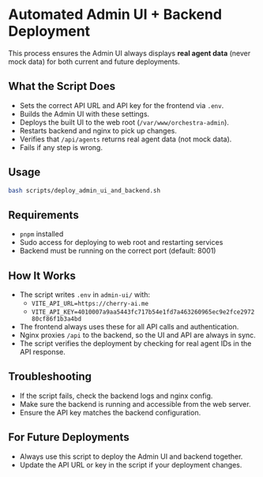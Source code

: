 # Automated Admin UI + Backend Deployment

This process ensures the Admin UI always displays **real agent data** (never mock data) for both current and future deployments.

## What the Script Does
- Sets the correct API URL and API key for the frontend via `.env`.
- Builds the Admin UI with these settings.
- Deploys the built UI to the web root (`/var/www/orchestra-admin`).
- Restarts backend and nginx to pick up changes.
- Verifies that `/api/agents` returns real agent data (not mock data).
- Fails if any step is wrong.

## Usage

```bash
bash scripts/deploy_admin_ui_and_backend.sh
```

## Requirements
- `pnpm` installed
- Sudo access for deploying to web root and restarting services
- Backend must be running on the correct port (default: 8001)

## How It Works
- The script writes `.env` in `admin-ui/` with:
  - `VITE_API_URL=https://cherry-ai.me`
  - `VITE_API_KEY=4010007a9aa5443fc717b54e1fd7a463260965ec9e2fce297280cf86f1b3a4bd`
- The frontend always uses these for all API calls and authentication.
- Nginx proxies `/api` to the backend, so the UI and API are always in sync.
- The script verifies the deployment by checking for real agent IDs in the API response.

## Troubleshooting
- If the script fails, check the backend logs and nginx config.
- Make sure the backend is running and accessible from the web server.
- Ensure the API key matches the backend configuration.

## For Future Deployments
- Always use this script to deploy the Admin UI and backend together.
- Update the API URL or key in the script if your deployment changes.
